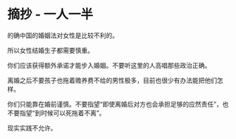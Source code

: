 # 摘抄 - 一人一半

的确中国的婚姻法对女性是比较不利的。

所以女性结婚生子都需要慎重。

你们应该获得额外承诺才能步入婚姻。不要听这里的人高唱那些政治正确。

离婚之后不要孩子也拖着赡养费不给的男性极多，目前也很少有办法能把他们怎样。

你们只能靠在婚前谨慎。不要指望“即使离婚后对方也会承担足够的应然责任”，也不要指望“到时候可以死拖着不离”。

现实实践不允许。
